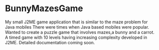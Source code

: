 # BunnyMazesGame
My small J2ME game application that is similar to the maze problem for Java mobiles
There were times when Java based mobiles were popular. Wanted to create a puzzle game that involves mazes,a bunny and a carrot.
A timed game with 10 levels having increasing complexity developed in J2ME.
Detailed documentation coming soon.
